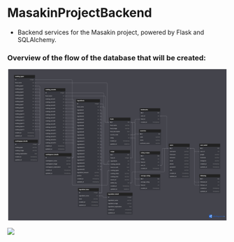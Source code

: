# MasakinProjectBackend
- Backend services for the Masakin project, powered by Flask and SQLAlchemy.

### <summary><strong>Overview of the flow of the database that will be created:</strong></summary>
<div align="center">
   <img width="500" src="/app/documentation/MasakinRecipes.png" alt="temporary flow of database">
</div>

<p>
    <img src="https://img.shields.io/badge/Can%20change:-at%20any%20time-blue?&logo=visual%20studio%20code&logoColor=blue" />
</p>

